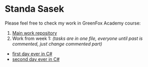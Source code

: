 # Standa Sasek
Please feel free to check my work in GreenFox Academy course:

1. [Main work repository](https://github.com/green-fox-academy/StandaSasek)
2. Work from week 1:
*(tasks are in one file, everyone until past is commented, just change commented part)*
  - [first day ever in C#](https://github.com/green-fox-academy/StandaSasek/tree/master/week-01/day-4/TrainingDay4)  
  - [second day ever in C#](https://github.com/green-fox-academy/StandaSasek/tree/master/week-01/day-5)  
